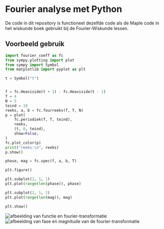 # Fourier analyse met Python

De code in dit repository is functioneel dezelfde code als de Maple code in het
wiskunde boek gebruikt bij de Fourier-Wiskunde lessen.

##  Voorbeeld gebruik

```python
import fourier_coeff as fc
from sympy.plotting import plot
from sympy import Symbol
from matplotlib import pyplot as plt

t = Symbol("t")


f = fc.Heaviside(t + 1) - fc.Heaviside(t - 1)
T = 4
N = 5
teind = 10
reeks, a, b = fc.fourreeks(f, T, N)
p = plot(
    fc.periodiek(f, T, teind),
    reeks,
    (t, 0, teind),
    show=False,
)
fc.plot_color(p)
print("reeks:\n", reeks)
p.show()

phase, mag = fc.spec(f, a, b, T)

plt.figure()

plt.subplot(2, 1, 1)
plt.plot(range(len(phase)), phase)

plt.subplot(2, 1, 2)
plt.plot(range(len(mag)), mag)

plt.show()
```

![afbeelding van functie en fourier-transformatie](https://github.com/ddland/TIS-TN-python-code/tree/master/voorbeelden/fourier/fourier_visueel.png?raw=true)
![afbeelding van fase en magnitude van de fourier-transformatie](https://github.com/ddland/TIS-TN-python-code/tree/master/voorbeelden/fourier/fourier_fase_magnitude.png?raw=true)


